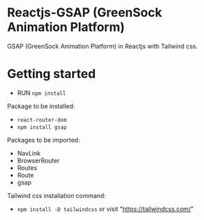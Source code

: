 
# Reactjs-GSAP (GreenSock Animation Platform)

GSAP (GreenSock Animation Platform) in Reactjs with Tailwind css.

# Getting started

- RUN ``` npm install ```

Package to be installed:
- ``` react-router-dom ```
- ``` npm install gsap ```

Packages to be imported:
- NavLink
- BrowserRouter
- Routes
- Route
- gsap

Tailwind css installation command:
- ``` npm install -D tailwindcss ``` or visit "https://tailwindcss.com/"
